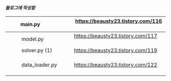 #### _블로그에 작성함_


&nbsp;  &nbsp;  &nbsp;    main.py  &nbsp; &nbsp;  &nbsp;  &nbsp;  &nbsp;  &nbsp;  | &nbsp; &nbsp; &nbsp; https://beausty23.tistory.com/116 &nbsp; &nbsp; &nbsp; 
--- | --- 
&nbsp;  &nbsp;  &nbsp;  &nbsp;  &nbsp;  model.py  &nbsp;  &nbsp;  &nbsp;  &nbsp;  &nbsp;  | &nbsp; &nbsp; &nbsp; https://beausty23.tistory.com/117 &nbsp; &nbsp; &nbsp; 
&nbsp;  &nbsp;  &nbsp;  &nbsp;  &nbsp;  solver.py (1)  &nbsp;  &nbsp;  &nbsp;  &nbsp;  &nbsp;  | &nbsp; &nbsp; &nbsp; https://beausty23.tistory.com/119 &nbsp; &nbsp; &nbsp; 
&nbsp;  &nbsp;  &nbsp;  &nbsp;  &nbsp;  data_loader.py  &nbsp;  &nbsp;  &nbsp;  &nbsp;  &nbsp;  | &nbsp; &nbsp; &nbsp; https://beausty23.tistory.com/122 &nbsp; &nbsp; &nbsp; 

